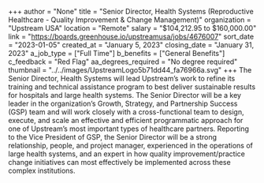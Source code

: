 +++
author = "None"
title = "Senior Director, Health Systems (Reproductive Healthcare - Quality Improvement & Change Management)"
organization = "Upstream USA"
location = "Remote"
salary = "$104,212.95 to $160,000.00"
link = "https://boards.greenhouse.io/upstreamusa/jobs/4676007"
sort_date = "2023-01-05"
created_at = "January 5, 2023"
closing_date = "January 31, 2023"
a_job_type = ["Full Time"]
b_benefits = ["General Benefits"]
c_feedback = "Red Flag"
aa_degrees_required = "No degree required"
thumbnail = "../../images/UpstreamLogo5b71dd44_fa76966a.svg"
+++
The Senior Director, Health Systems will lead Upstream’s work to refine its training and technical assistance program to best deliver sustainable results for hospitals and large health systems. The Senior Director will be a key leader in the organization’s Growth, Strategy, and Partnership Success (GSP) team and will work closely with a cross-functional team to design, execute, and scale an effective and efficient programmatic approach for one of Upstream’s most important types of healthcare partners. Reporting to the Vice President of GSP, the Senior Director will be a strong relationship, people, and project manager, experienced in the operations of large health systems, and an expert in how quality improvement/practice change initiatives can most effectively be implemented across these complex institutions.